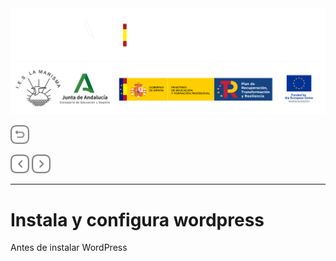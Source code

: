 <p style="text-aling:center;height:100px"></p>

![](/md/res/_bannerD.png#gh-dark-mode-only)
![](/md/res/_bannerL.png#gh-light-mode-only)

<a href="/README.md"><img src="/md/res/_back.svg" width="30"></a>

<a href="/md/2.md"><img src="/md/res/_arrow_r.svg" width="30"></a>
<a href="/md/4.md"><img src="/md/res/_arrow.svg" width="30"></a>

---

# Instala y configura wordpress

Antes de instalar WordPress